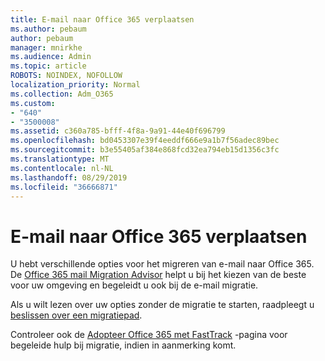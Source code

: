 ```yaml
---
title: E-mail naar Office 365 verplaatsen
ms.author: pebaum
author: pebaum
manager: mnirkhe
ms.audience: Admin
ms.topic: article
ROBOTS: NOINDEX, NOFOLLOW
localization_priority: Normal
ms.collection: Adm_O365
ms.custom:
- "640"
- "3500008"
ms.assetid: c360a785-bfff-4f8a-9a91-44e40f696799
ms.openlocfilehash: bd0453307e39f4eeddf666e9a1b7f56adec89bec
ms.sourcegitcommit: b3e55405af384e868fcd32ea794eb15d1356c3fc
ms.translationtype: MT
ms.contentlocale: nl-NL
ms.lasthandoff: 08/29/2019
ms.locfileid: "36666871"
---
```

# <a name="move-email-to-office-365"></a>E-mail naar Office 365 verplaatsen

U hebt verschillende opties voor het migreren van e-mail naar Office 365. De [Office 365 mail Migration Advisor](https://aka.ms/alchemyinsight-mailmigrationadvisor) helpt u bij het kiezen van de beste voor uw omgeving en begeleidt u ook bij de e-mail migratie.
  
Als u wilt lezen over uw opties zonder de migratie te starten, raadpleegt u [beslissen over een migratiepad](https://docs.microsoft.com/Exchange/mailbox-migration/decide-on-a-migration-path).

Controleer ook de [Adopteer Office 365 met FastTrack](https://www.microsoft.com/fasttrack/microsoft-365/office-365) -pagina voor begeleide hulp bij migratie, indien in aanmerking komt.
  